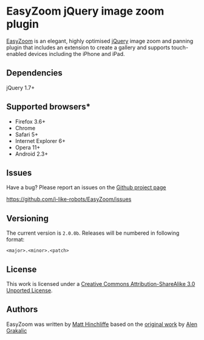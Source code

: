 # EasyZoom jQuery image zoom plugin

[EasyZoom][1] is an elegant, highly optimised [jQuery][2] image zoom and panning plugin that includes an extension to create a gallery and supports touch-enabled devices including the iPhone and iPad.

## Dependencies

jQuery 1.7+

## Supported browsers*

 * Firefox 3.6+
 * Chrome
 * Safari 5+
 * Internet Explorer 6+
 * Opera 11+
 * Android 2.3+

## Issues

Have a bug? Please report an issues on the [Github project page][1]

https://github.com/i-like-robots/EasyZoom/issues

## Versioning

The current version is `2.0.0b`. Releases will be numbered in following format:

`<major>.<minor>.<patch>`

## License

This work is licensed under a [Creative Commons Attribution-ShareAlike 3.0 Unported License][3].

## Authors

EasyZoom was written by [Matt Hinchliffe][4] based on the [original work][5] by [Alen Grakalic][6]

 [1]: http://github.com/i-like-robots/EasyZoom/
 [2]: http://www.jquery.com
 [3]: http://creativecommons.org/licenses/by-sa/3.0/
 [4]: http://www.maketea.co.uk
 [5]: http://cssglobe.com/lab/easyzoom/easyzoom.html
 [6]: http://grakalic.com